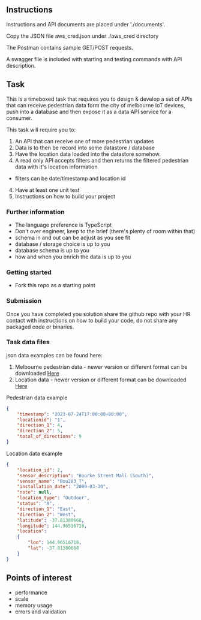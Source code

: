 ## Instructions

Instructions and API documents are placed under './documents'.

Copy the JSON file aws_cred.json under ./aws_cred directory

The Postman contains sample GET/POST requests.

A swagger file is included with starting and testing commands with API description.

## Task

This is a timeboxed task that requires you to design & develop a set of APIs that can receive pedestrian data form the city of melbourne IoT devices, push into a database and then expose it as a data API service for a consumer.

This task will require you to:

1. An API that can receive one of more pedestrian updates
2. Data is to then be record into some datastore / database
3. Have the location data loaded into the datastore somehow.
2. A read only API accepts filters and then returns the filtered pedestrian data with it's location information
 - filters can be date/timestamp and location id
4. Have at least one unit test
5. Instructions on how to build your project

### Further information

- The language preference is TypeScript
- Don't over engineer, keep to the brief (there's plenty of room within that)
- schema in and out can be adjust as you see fit
- database / storage choice is up to you
- database schema is up to you
- how and when you enrich the data is up to you

### Getting started

- Fork this repo as a starting point

### Submission

Once you have completed you solution share the github repo with your HR contact with instructions on how to build your code, do not share any packaged code or binaries.

### Task data files
json data examples can be found here:

1. Melbourne pedestrian data - newer version or different format can be downloaded [Here](https://discover.data.vic.gov.au/dataset/pedestrian-counting-system-counts-per-hour)
2. Location data - newer version or different format can be downloaded [Here](https://discover.data.vic.gov.au/dataset/pedestrian-counting-system-sensor-locations)

Pedestrian data example
```json
{
    "timestamp": "2023-07-24T17:00:00+00:00", 
    "locationid": "1", 
    "direction_1": 4, 
    "direction_2": 5, 
    "total_of_directions": 9
}
```
Location data example
```json
{
    "location_id": 2, 
    "sensor_description": "Bourke Street Mall (South)",
    "sensor_name": "Bou283_T", 
    "installation_date": "2009-03-30", 
    "note": null, 
    "location_type": "Outdoor", 
    "status": "A", 
    "direction_1": "East", 
    "direction_2": "West", 
    "latitude": -37.81380668, 
    "longitude": 144.96516718, 
    "location": 
    {
        "lon": 144.96516718, 
        "lat": -37.81380668
    }
}
```

## Points of interest
- performance
- scale
- memory usage
- errors and validation
